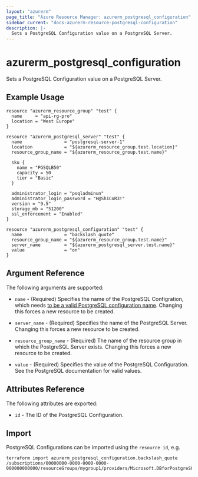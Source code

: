 ```yaml
---
layout: "azurerm"
page_title: "Azure Resource Manager: azurerm_postgresql_configuration"
sidebar_current: "docs-azurerm-resource-postgresql-configuration"
description: |-
  Sets a PostgreSQL Configuration value on a PostgreSQL Server.
---
```


# azurerm\_postgresql\_configuration

Sets a PostgreSQL Configuration value on a PostgreSQL Server.

## Example Usage

```hcl
resource "azurerm_resource_group" "test" {
  name     = "api-rg-pro"
  location = "West Europe"
}

resource "azurerm_postgresql_server" "test" {
  name                = "postgresql-server-1"
  location            = "${azurerm_resource_group.test.location}"
  resource_group_name = "${azurerm_resource_group.test.name}"

  sku {
    name = "PGSQLB50"
    capacity = 50
    tier = "Basic"
  }

  administrator_login = "psqladminun"
  administrator_login_password = "H@Sh1CoR3!"
  version = "9.5"
  storage_mb = "51200"
  ssl_enforcement = "Enabled"
}

resource "azurerm_postgresql_configuration" "test" {
  name                = "backslash_quote"
  resource_group_name = "${azurerm_resource_group.test.name}"
  server_name         = "${azurerm_postgresql_server.test.name}"
  value               = "on"
}
```

## Argument Reference

The following arguments are supported:

* `name` - (Required) Specifies the name of the PostgreSQL Configration, which needs [to be a valid PostgreSQL configuration name](TODO). Changing this forces a new resource to be created.

* `server_name` - (Required) Specifies the name of the PostgreSQL Server. Changing this forces a new resource to be created.

* `resource_group_name` - (Required) The name of the resource group in which the PostgreSQL Server exists. Changing this forces a new resource to be created.

* `value` - (Required) Specifies the value of the PostgreSQL Configuration. See the PostgreSQL documentation for valid values.

## Attributes Reference

The following attributes are exported:

* `id` - The ID of the PostgreSQL Configuration.

## Import

PostgreSQL Configurations can be imported using the `resource id`, e.g.

```
terraform import azurerm_postgresql_configuration.backslash_quote /subscriptions/00000000-0000-0000-0000-000000000000/resourceGroups/mygroup1/providers/Microsoft.DBforPostgreSQL/servers/server1/configurations/backslash_quote
```
